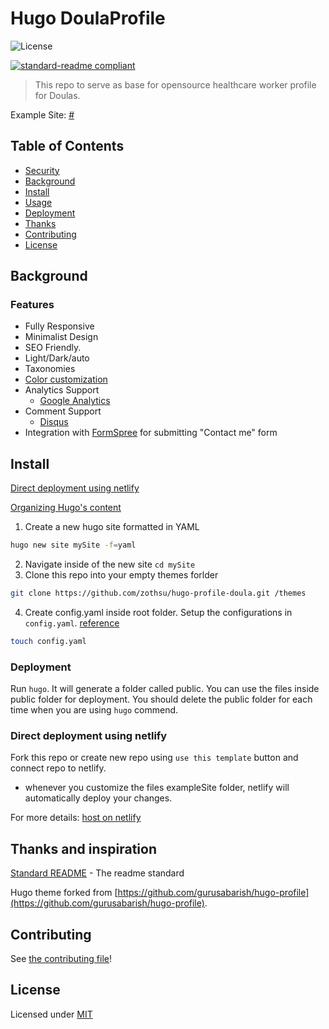 # Hugo DoulaProfile

![License](https://img.shields.io/github/license/zoe-moment/themeHugoProfile_healthcareDoula) 

[![standard-readme compliant](https://img.shields.io/badge/readme%20style-standard-brightgreen.svg)](https://github.com/RichardLitt/standard-readme)

 >This repo to serve as base for opensource healthcare worker profile for Doulas.

Example Site: [#](TBA)

## Table of Contents

- [Security](#security)
- [Background](#background)
- [Install](#install)
- [Usage](#usage)
- [Deployment](#deployment)
- [Thanks](#thanks-and-inspiration)
- [Contributing](#contributing)
- [License](#license)

## Background

### Features
- Fully Responsive
- Minimalist Design
- SEO Friendly.
- Light/Dark/auto
- Taxonomies
- [Color customization](https://github.com/gurusabarish/hugo-profile/wiki/Color-Customization)
- Analytics Support 
  - [Google Analytics](https://gohugo.io/templates/internal/#google-analytics)
- Comment Support
  - [Disqus](https://gohugo.io/content-management/comments/)
- Integration with [FormSpree](https://formspree.io/) for submitting "Contact me" form

## Install
[Direct deployment using netlify](#direct-deployment-using-netlify)

[Organizing Hugo's content](https://www.giraffeacademy.com/static-site-generators/hugo/content-organization/)

1. Create a new hugo site formatted in YAML
```sh
hugo new site mySite -f=yaml
```
2. Navigate inside of the new site `cd mySite`
3. Clone this repo into your empty themes forlder 
```sh
git clone https://github.com/zothsu/hugo-profile-doula.git /themes
```
4. Create config.yaml inside root folder. Setup the configurations in `config.yaml`. [reference](https://github.com/gurusabarish/hugo-profile/blob/master/exampleSite/config.yaml)
```sh
touch config.yaml
```

### Deployment

Run `hugo`. It will generate a folder called public. You can use the files inside public folder for deployment. You should delete the public folder for each time when you are using `hugo` commend.

### Direct deployment using netlify

Fork this repo or create new repo using `use this template` button and connect repo to netlify.
- whenever you customize the files exampleSite folder, netlify will automatically deploy your changes.

For more details: [host on netlify](https://gohugo.io/hosting-and-deployment/hosting-on-netlify/)

## Thanks and inspiration

[Standard README](https://github.com/RichardLitt/standard-readme) - The readme standard

Hugo theme forked from [https://github.com/gurusabarish/hugo-profile](https://github.com/gurusabarish/hugo-profile).

## Contributing
See [the contributing file](CONTRIBUTING.md)!

## License

Licensed under [MIT](LICENSE)
